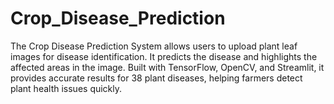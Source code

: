 # Crop_Disease_Prediction
The Crop Disease Prediction System allows users to upload plant leaf images for disease identification. It predicts the disease and highlights the affected areas in the image. Built with TensorFlow, OpenCV, and Streamlit, it provides accurate results for 38 plant diseases, helping farmers detect plant health issues quickly.

